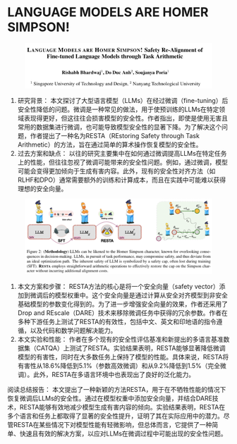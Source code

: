 # LANGUAGE MODELS ARE HOMER SIMPSON!

<figure><img src="../.gitbook/assets/image (2) (1) (1) (1) (1) (1) (1) (1) (1) (1) (1) (1) (1) (1) (1) (1) (1) (1) (1) (1) (1) (1) (1) (1) (1) (1) (1) (1) (1) (1) (1) (1) (1) (1) (1) (1) (1) (1) (1) (1) (1) (1) (1) (1) (1) (1) (1) (1) (1) (1) (1) (1) (1) (1) (1) (1) (1) (1) (1) (1)  (19).png" alt=""><figcaption></figcaption></figure>

1. 研究背景： 本文探讨了大型语言模型（LLMs）在经过微调（fine-tuning）后安全性降低的问题。微调是一种常见的做法，用于使预训练的LLMs在特定领域表现得更好，但这往往会损害模型的安全性。作者指出，即使是使用无害且常用的数据集进行微调，也可能导致模型安全性的显著下降。为了解决这个问题，作者提出了一种名为RESTA（REstoring Safety through Task Arithmetic）的方法，旨在通过简单的算术操作恢复模型的安全性。
2. 过去方案和缺点： 以往的研究主要集中在如何通过微调提高LLMs在特定任务上的性能，但往往忽视了微调可能带来的安全性问题。例如，通过微调，模型可能会变得更加倾向于生成有害内容。此外，现有的安全性对齐方法（如RLHF和DPO）通常需要额外的训练和计算成本，而且在实践中可能难以获得理想的安全向量。

<figure><img src="../.gitbook/assets/image (3) (1) (1) (1) (1) (1) (1) (1) (1) (1) (1) (1) (1) (1) (1) (1) (1) (1) (1) (1) (1) (1) (1) (1) (1) (1) (1) (1) (1) (1) (1) (1) (1) (1) (1) (1) (1) (1) (1) (1) (1) (1) (1) (1) (1) (1) (1) (1) (1) (1) (1) (1) (1) (1) (1) (1) (1) (1) (1) (1)   (9).png" alt=""><figcaption></figcaption></figure>

1. 本文方案和步骤： RESTA方法的核心是将一个安全向量（safety vector）添加到微调后的模型权重中。这个安全向量是通过计算从安全对齐模型到非安全基础模型的参数变化得到的。为了进一步增强安全向量的效果，作者还采用了Drop and REscale（DARE）技术来移除微调任务中获得的冗余参数。作者在多种下游任务上测试了RESTA的有效性，包括中文、英文和印地语的指令遵循，以及代码和数学问题解决能力。
2. 本文实验和性能： 作者在多个现有的安全性评估基准和新提出的多语言基准数据集（CATQA）上测试了RESTA。实验结果表明，RESTA能够显著降低微调模型的有害性，同时在大多数任务上保持了模型的性能。具体来说，RESTA将有害性从18.6%降低到5.1%（参数高效微调）和从9.2%降低到1.5%（完全微调）。此外，RESTA在多语言环境中也表现出了良好的泛化能力。

阅读总结报告： 本文提出了一种新颖的方法RESTA，用于在不牺牲性能的情况下恢复微调后LLMs的安全性。通过在模型权重中添加安全向量，并结合DARE技术，RESTA能够有效地减少模型生成有害内容的倾向。实验结果表明，RESTA在多个语言和任务上都取得了显著的安全性提升，证明了其在实际应用中的潜力。尽管RESTA在某些情况下对模型性能有轻微影响，但总体而言，它提供了一种简单、快速且有效的解决方案，以应对LLMs在微调过程中可能出现的安全性问题。
